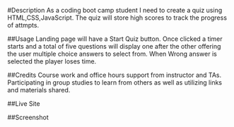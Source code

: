 
#Description
As a coding boot camp student I need to create a quiz using HTML,CSS,JavaScript.
The quiz will store high scores to track the progress of attmpts.

##Usage
Landing page will have a Start Quiz button. Once clicked a timer starts and a total of five questions
will display one after the other offering the user multiple choice answers to select 
from. When Wrong answer is selected the player loses time.

##Credits
Course work and office hours support from instructor and TAs. Participating in group
studies to learn from others as well as utilizing links and materials shared.

##Live Site

##Screenshot
